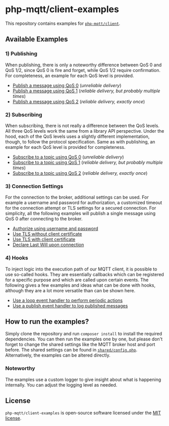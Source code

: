 # php-mqtt/client-examples

This repository contains examples for [`php-mqtt/client`](https://github.com/php-mqtt/client).

## Available Examples

### 1) Publishing

When publishing, there is only a noteworthy difference between QoS 0 and QoS 1/2, since QoS 0 is fire and forget,
while QoS 1/2 require confirmation. For completeness, an example for each QoS level is provided.

- [Publish a message using QoS 0](01_publishing/01_publish_with_qos_0.php) (_unreliable delivery_)
- [Publish a message using QoS 1](01_publishing/02_publish_with_qos_1.php) (_reliable delivery, but probably multiple times_)
- [Publish a message using QoS 2](01_publishing/03_publish_with_qos_2.php) (_reliable delivery, exactly once_)

### 2) Subscribing

When subscribing, there is not really a difference between the QoS levels. All three QoS levels work the same from a library API perspective.
Under the hood, each of the QoS levels uses a slightly different implementation, though, to follow the protocol specification.
Same as with publishing, an example for each QoS level is provided for completeness.

- [Subscribe to a topic using QoS 0](02_subscribing/01_subscribe_with_qos_0.php) (_unreliable delivery_)
- [Subscribe to a topic using QoS 1](02_subscribing/02_subscribe_with_qos_1.php) (_reliable delivery, but probably multiple times_)
- [Subscribe to a topic using QoS 2](02_subscribing/03_subscribe_with_qos_2.php) (_reliable delivery, exactly once_)

### 3) Connection Settings

For the connection to the broker, additional settings can be used. For example a username and password for authorization,
a customized timeout for the connection attempt or TLS settings for a secured connection.
For simplicity, all the following examples will publish a single message using QoS 0 after connecting to the broker.

- [Authorize using username and password](03_connection_settings/01_authorize_with_username_and_password.php)
- [Use TLS without client certificate](03_connection_settings/02_use_tls_without_client_certificate.php)
- [Use TLS with client certificate](03_connection_settings/03_use_tls_with_client_certificate.php)
- [Declare Last Will upon connection](03_connection_settings/04_declare_last_will_upon_connection.php)

### 4) Hooks

To inject logic into the execution path of our MQTT client, it is possible to use so-called hooks.
They are essentially callbacks which can be registered for a specific purpose and which are called upon certain events.
The following gives a few examples and ideas what can be done with hooks, although they are a lot more versatile than can be shown here.

- [Use a loop event handler to perform periodic actions](04_hooks/01_use_a_loop_event_handler_to_perform_periodic_actions.php)
- [Use a publish event handler to log published messages](04_hooks/02_use_a_publish_event_handler_to_log_published_messages.php)

## How to run the examples?

Simply clone the repository and run `composer install` to install the required dependencies.
You can then run the examples one by one, but please don't forget to change the shared settings like the MQTT broker host and port before.
The shared settings can be found in [`shared/config.php`](shared/config.php). Alternatively, the examples can be altered directly.

### Noteworthy

The examples use a custom logger to give insight about what is happening internally. You can adjust the logging level as needed.

## License

`php-mqtt/client-examples` is open-source software licensed under the [MIT license](LICENSE.md).
